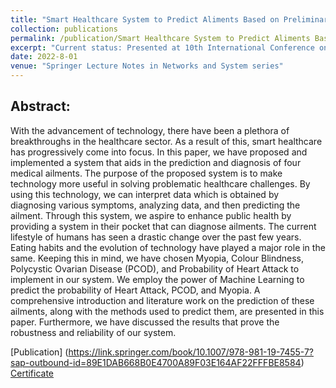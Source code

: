 ```yaml
---
title: "Smart Healthcare System to Predict Aliments Based on Preliminary Symptoms"
collection: publications
permalink: /publication/Smart Healthcare System to Predict Aliments Based on Preliminary Symptoms
excerpt: "Current status: Presented at 10th International Conference on Innovations in Computer Science and Engineering (ICICSE-2022)"
date: 2022-8-01
venue: "Springer Lecture Notes in Networks and System series"
---
```


## Abstract:

With the advancement of technology, there have been a plethora of breakthroughs in the healthcare sector. As a result of this, smart healthcare has progressively come into focus. In this paper, we have proposed and implemented a system that aids in the prediction and diagnosis of four medical ailments. The purpose of the proposed system is to make technology more useful in solving problematic healthcare challenges. By using this technology, we can interpret data which is obtained by diagnosing various symptoms, analyzing data, and then predicting the ailment. Through this system, we aspire to enhance public health by providing a system in their pocket that can diagnose ailments. The current lifestyle of humans has seen a drastic change over the past few years. Eating habits and the evolution of technology have played a major role in the same. Keeping this in mind, we have chosen Myopia, Colour Blindness, Polycystic Ovarian Disease (PCOD), and Probability of Heart Attack to implement in our system. We employ the power of Machine Learning to predict the probability of Heart Attack, PCOD, and Myopia. A comprehensive introduction and literature work on the prediction of these ailments, along with the methods used to predict them, are presented in this paper. Furthermore, we have discussed the results that prove the robustness and reliability of our system.

[Publication] (https://link.springer.com/book/10.1007/978-981-19-7455-7?sap-outbound-id=89E1DAB668B0E4700A89F03E164AF22FFFBE8584) [Certificate](https://drive.google.com/file/d/1X7qJUlFpaQYaplPicjiPr1qLioNiLL7O/view?usp=sharing)

